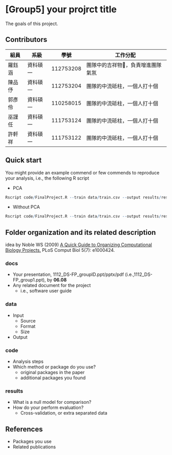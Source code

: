 # [Group5] your projrct title
The goals of this project.

## Contributors
|組員|系級|學號|工作分配|
|-|-|-|-|
|羅鈺涵|資科碩一|112753208|團隊中的吉祥物🦒，負責增進團隊氣氛| 
|陳品伃|資科碩一|112753204|團隊的中流砥柱，一個人打十個|
|郭彥伶|資科碩一|110258015|團隊的中流砥柱，一個人打十個|
|巫謹任|資科碩一|111753124|團隊的中流砥柱，一個人打十個|
|許軒祥|資科碩一|111753122|團隊的中流砥柱，一個人打十個|
## Quick start
You might provide an example commend or few commends to reproduce your analysis, i.e., the following R script
* PCA
```R
Rscript code/FinalProject.R --train data/train.csv --output results/result.csv --pca yes
```
* Without PCA
```R
Rscript code/FinalProject.R --train data/train.csv --output results/result.csv --pca no
```

## Folder organization and its related description
idea by Noble WS (2009) [A Quick Guide to Organizing Computational Biology Projects.](https://journals.plos.org/ploscompbiol/article?id=10.1371/journal.pcbi.1000424) PLoS Comput Biol 5(7): e1000424.

### docs
* Your presentation, 1112_DS-FP_groupID.ppt/pptx/pdf (i.e.,1112_DS-FP_group1.ppt), by **06.08**
* Any related document for the project
  * i.e., software user guide

### data
* Input
  * Source
  * Format
  * Size 
* Output

### code
* Analysis steps
* Which method or package do you use? 
  * original packages in the paper
  * additional packages you found

### results
* What is a null model for comparison?
* How do your perform evaluation?
  * Cross-validation, or extra separated data

## References
* Packages you use
* Related publications
